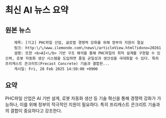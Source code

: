 # 최신 AI 뉴스 요약

## 원본 뉴스
		제목: [기고] PHC파일 산업, 글로벌 경쟁력 강화를 위해 정부의 지원이 절실
		링크: http:\/\/www.ilemonde.com\/news\/articleView.html?idxno=20261
		설명: 또한 <b>AI<\/b> 기반 구조 해석을 통해 PHC파일의 최적 설계를 구현할 수 있으며, 로봇 자동화 생산 시스템을 도입하면 품질 균일성과 생산성을 극대화할 수 있다. 특히 프리캐스트 콘크리트(Precast Concrete) 기술과 결합한... 
		게시일: Fri, 28 Feb 2025 14:50:00 +0900


## 요약
PHC파일 산업은 AI 기반 설계, 로봇 자동화 생산 등 기술 혁신을 통해 경쟁력 강화가 가능하나, 이를 위해 정부의 적극적인 지원이 필요하다. 특히 프리캐스트 콘크리트 기술과의 결합이 중요하다고 강조한다.
